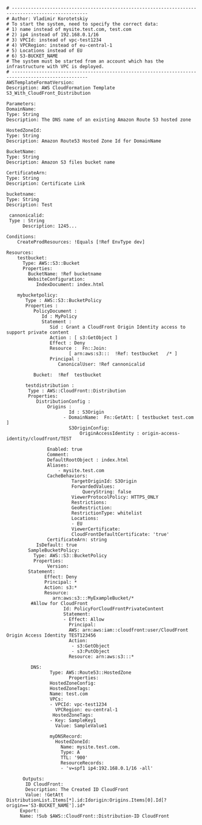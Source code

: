 	# --------------------------------------------------------------------------------------------------
	# Author: Vladimir Korotetskiy
	# To start the system, need to specify the correct data:
	# 1) name instead of mysite.test.com, test.com
	# 2) ip4 instead of 192.168.0.1/16
	# 3) VPCId: instead of vpc-test1234
	# 4) VPCRegion: instead of eu-central-1
	# 5) Locations instead of EU
	# 6) S3-BUCKET_NAME
	# The system must be started from an account which has the infrastructure with VPC is deployed.
	# --------------------------------------------------------------------------------------------------
    AWSTemplateFormatVersion:
    Description: AWS CloudFormation Template S3_With_CloudFront_Distribution

    Parameters:
    DomainName:
    Type: String    
    Description: The DNS name of an existing Amazon Route 53 hosted zone
    
    HostedZoneId:
    Type: String    
    Description: Amazon Route53 Hosted Zone Id for DomainName
    
    BucketName:
    Type: String    
    Description: Amazon S3 files bucket name
    
    CertificateArn:
    Type: String    
    Description: Certificate Link
    
    bucketname: 
    Type: String
    Description: Test          
    
     cannonicalid:
     Type : String
          Description: 1245...       
        
    Conditions:
        CreateProdResources: !Equals [!Ref EnvType dev]
    
    Resources:
        testbucket: 
          Type: AWS::S3::Bucket
          Properties:       
            BucketName: !Ref bucketname          
            WebsiteConfiguration:
               IndexDocument: index.html              
     
        mybucketpolicy: 
           Type : AWS::S3::BucketPolicy
           Properties : 
              PolicyDocument : 
                 Id : MyPolicy
                 Statement :  
                    Sid : Grant a CloudFront Origin Identity access to support private content
                    Action : [ s3:GetObject ]
                    Effect : Deny
                    Resource :  Fn::Join: 
                           [ arn:aws:s3:::  !Ref: testbucket   /* ]
                    Principal : 
                       CanonicalUser: !Ref cannonicalid 
                                  
              Bucket:  !Ref  testbucket 
              
           testdistribution : 
            Type : AWS::CloudFront::Distribution
            Properties: 
               DistributionConfig : 
                   Origins : 
                           Id : S3Origin
                         - DomainName:  Fn::GetAtt: [ testbucket test.com ] 
                           S3OriginConfig: 
                               OriginAccessIdentity : origin-access-identity/cloudfront/TEST
                       
                   Enabled: true
                   Comment: 
                   DefaultRootObject : index.html                    
                   Aliases: 
                       - mysite.test.com
                   CacheBehaviors: 
                            TargetOriginId: S3Origin
                            ForwardedValues: 
                                QueryString: false
                            ViewerProtocolPolicy: HTTPS_ONLY
                            Restrictions:
                            GeoRestriction:
                            RestrictionType: whitelist
                            Locations:
                            - EU
                            ViewerCertificate:
                            CloudFrontDefaultCertificate: 'true'
                   CertificateArn: string
	           IsDefault: true
			SampleBucketPolicy:
			  Type: AWS::S3::BucketPolicy
			  Properties:
			       Version: 
			Statement:
			      Effect: Deny
			      Principal: *
			      Action: s3:*
			      Resource:
			         arn:aws:s3:::MyExampleBucket/*
             #Allow for CloudFront
                         Id: PolicyForCloudFrontPrivateContent
                         Statement:
                         - Effect: Allow
                           Principal:
                           AWS: arn:aws:iam::cloudfront:user/CloudFront Origin Access Identity TEST123456
                           Action:
                            - s3:GetObject
                            - s3:PutObject
                           Resource: arn:aws:s3:::*

             DNS:
                    Type: AWS::Route53::HostedZone
                           Properties:
				    HostedZoneConfig:
				    HostedZoneTags:
				    Name: test.com
				    VPCs:
				    - VPCId: vpc-test1234
				      VPCRegion: eu-central-1
				     HostedZoneTags:
				    - Key: SampleKey1
				      Value: SampleValue1
  
					myDNSRecord:
					  HostedZoneId: 
					    Name: mysite.test.com.
					    Type: A
					    TTL: '900'
					    ResourceRecords:
					    - 'v=spf1 ip4:192.168.0.1/16 -all'
                      
          Outputs:
           ID CloudFront:
           Description: The Created ID CloudFront
           Value: !GetAtt DistributionList.Items[*].id:Idorigin:Origins.Items[0].Id[?origin=='S3-BUCKET_NAME'].id*
         Export:
         Name: !Sub $AWS::CloudFront::Distribution-ID CloudFront
